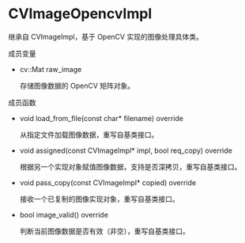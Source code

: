 # CVImageOpencvImpl

继承自 CVImageImpl，基于 OpenCV 实现的图像处理具体类。

成员变量

- cv::Mat raw_image

  存储图像数据的 OpenCV 矩阵对象。

成员函数

- void load_from_file(const char* filename) override

  从指定文件加载图像数据，重写自基类接口。

- void assigned(const CVImageImpl* impl, bool req_copy) override

  根据另一个实现对象赋值图像数据，支持是否深拷贝，重写自基类接口。

- void pass_copy(const CVImageImpl* copied) override

  接收一个已复制的图像实现对象，重写自基类接口。

- bool image_valid() override

  判断当前图像数据是否有效（非空），重写自基类接口。